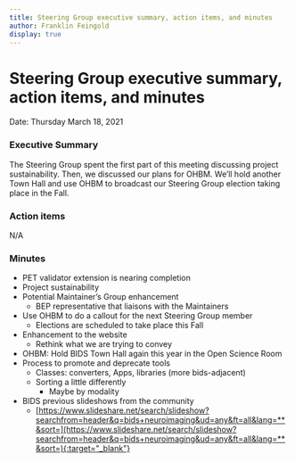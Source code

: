 ```yaml
---
title: Steering Group executive summary, action items, and minutes
author: Franklin Feingold
display: true
---
```


# Steering Group executive summary, action items, and minutes

Date: Thursday March 18, 2021

<!--more-->

### Executive Summary

The Steering Group spent the first part of this meeting discussing project sustainability. Then, we discussed our plans for OHBM. We’ll hold another Town Hall and use OHBM to broadcast our Steering Group election taking place in the Fall. 

### Action items

N/A

### Minutes

- PET validator extension is nearing completion
- Project sustainability 
- Potential Maintainer’s Group enhancement
  - BEP representative that liaisons with the Maintainers
- Use OHBM to do a callout for the next Steering Group member
  - Elections are scheduled to take place this Fall
- Enhancement to the website
  - Rethink what we are trying to convey
- OHBM: Hold BIDS Town Hall again this year in the Open Science Room
- Process to promote and deprecate tools
  - Classes: converters, Apps, libraries (more bids-adjacent)
  - Sorting a little differently
    - Maybe by modality
- BIDS previous slideshows from the community
  - [https://www.slideshare.net/search/slideshow?searchfrom=header&q=bids+neuroimaging&ud=any&ft=all&lang=**&sort=](https://www.slideshare.net/search/slideshow?searchfrom=header&q=bids+neuroimaging&ud=any&ft=all&lang=**&sort=){:target="_blank"}
